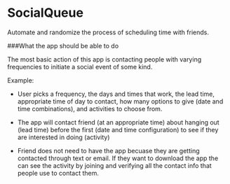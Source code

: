# SocialQueue
Automate and randomize the process of scheduling time with friends.

###What the app should be able to do

The most basic action of this app is contacting people with varying frequencies to initiate a social event of some kind.
	
Example:

* User picks a frequency, the days and times that work, the lead time, appropriate time of day to contact, how many options to give (date and time combinations), and activities to choose from.

* The app will contact friend (at an appropriate time) about hanging out (lead time) before the first (date and time configuration) to see if they are interested in doing (activity)

* Friend does not need to have the app becuase they are getting contacted through text or email. If they want to download the app the can see the activity by joining and verifying all the contact info that people use to contact them. 

